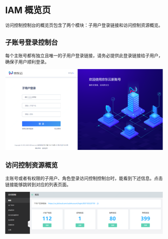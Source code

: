 # IAM 概览页

访问控制控制台的概览页包含了两个模块：子用户登录链接和访问控制资源概览。

## 子账号登录控制台

每个主账号都有独立且唯一的子用户登录链接，请务必提供此登录链接给子用户，确保子用户顺利登录。

![子用户登录页](../../../../image/IAM/Summary/sublogin.png)

## 访问控制资源概览

主账号或者有权限的子用户、角色登录访问控制控制台时，能看到下述信息。点击链接能够跳转到对应的列表页面。

![访问控制概览页](../../../../image/IAM/Summary/overview.png)


